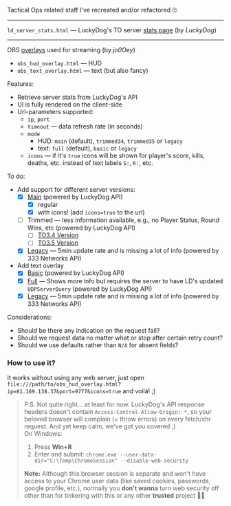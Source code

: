 Tactical Ops related staff I've recreated and/or refactored 🙄

-----
`ld_server_stats.html` — LuckyDog's TO server [stats page](https://serverstatus.tacops.de/index.php) (by _LuckyDog_)

-----
OBS [overlays](https://tactical-ops.eu/tactical-ops-tv-overlay.php) used for streaming (by _jo0Oey_)
- `obs_hud_overlay.html` — HUD
- `obs_text_overlay.html` — text (but also fancy)

Features:
- Retrieve server stats from LuckyDog's API
- UI is fully rendered on the client-side
- Url-parameters supported:
  - `ip`, `port`
  - `timeout` — data refresh rate (in seconds)
  - `mode`
    - HUD: `main` (default), `trimmed34`, `trimmed35` or `legacy`
    - text: `full` (default), `basic` or `legacy`
  - `icons` — if it's `true` icons will be shown for player's score, kills, deaths, etc. instead of text labels `S:`, `K:`, etc.

To do:
- Add support for different server versions:
  - [x] [Main](https://tactical-ops.eu/totv/overlays/ld_hud.php?ip=81.169.138.37&port=9777) (powered by LuckyDog API)
    - [x] regular
    - [x] with icons! (add `icons=true` to the url)
  - [ ] Trimmed — less information available, e.g., no Player Status, Round Wins, etc (powered by LuckyDog API)
    - [ ] [TO3.4 Version](https://tactical-ops.eu/totv/overlays/ld_hud_to340.php)
    - [ ] [TO3.5 Version](https://tactical-ops.eu/totv/overlays/ld_hud_to3t0.php)
  - [x] [Legacy](https://tactical-ops.eu/totv/overlays/333n_hud.php?ip=81.169.138.37&port=9777) — 5min update rate and is missing a lot of info (powered by 333 Networks API)
- Add text overlay
  - [x] [Basic](https://tactical-ops.eu/totv/overlays/text/ld_text.php?ip=81.169.138.37&port=9777) (powered by LuckyDog API)
  - [x] [Full](https://tactical-ops.eu/totv/overlays/text/ld_text_full.php?ip=81.169.138.37&port=9777) — Shows more info but requires the server to have LD's updated `UDPServerQuery` (powered by LuckyDog API)
  - [x] [Legacy](https://tactical-ops.eu/totv/overlays/text/333n_text.php?ip=81.169.138.37&port=9777) — 5min update rate and is missing a lot of info (powered by 333 Networks API)

Considerations:
- Should be there any indication on the request fail?
- Should we request data no matter what or stop after certain retry count?
- Should we use defaults rather than `N/A` for absent fields?



### How to use it?

It works without using any web server, just open `file:///path/to/obs_hud_overlay.html?ip=81.169.138.37&port=9777&icons=true` and voilà! ;)

> P.S. Not quite right... at least for now. LuckyDog's API response headers doesn't contain `Access-Control-Allow-Origin: *`, so your beloved browser will complain (= throw errors) on every fetch/xhr request. And yet keep calm, we've got you covered ;)  
> On Windows:
> 1) Press **Win+R**
> 2) Enter and submit: `chrome.exe --user-data-dir="C:\Temp\ChromeSession" --disable-web-security`
>
>   **Note:** Although this browser session is separate and won't have access to your Chrome user data (like saved cookies, passwords, google profile, etc.), normally you **don't wanna** turn web security off other than for tinkering with this or any other **trusted** project ☝🏻